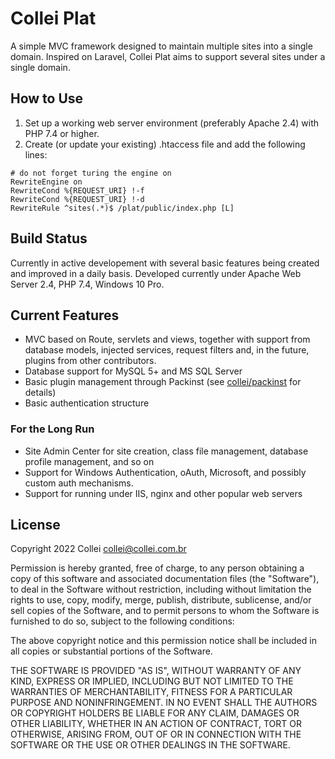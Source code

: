 # Collei Plat
A simple MVC framework designed to maintain multiple sites into a single domain.
Inspired on Laravel, Collei Plat aims to support several sites under a single
domain.

## How to Use
1. Set up a working web server environment (preferably Apache 2.4) with PHP 7.4
or higher.
2. Create (or update your existing) .htaccess file and add the following lines:
```
# do not forget turing the engine on
RewriteEngine on
RewriteCond %{REQUEST_URI} !-f 
RewriteCond %{REQUEST_URI} !-d
RewriteRule ^sites(.*)$ /plat/public/index.php [L]
```

## Build Status
Currently in active developement with several basic features being created and
improved in a daily basis.
Developed currently under Apache Web Server 2.4, PHP 7.4, Windows 10 Pro.

## Current Features
* MVC based on Route, servlets and views, together with support from database
models, injected services, request filters and, in the future, plugins from
other contributors.
* Database support for MySQL 5+ and MS SQL Server
* Basic plugin management through Packinst 
(see [collei/packinst](https://github.com/collei/packinst) for details) 
* Basic authentication structure

### For the Long Run
* Site Admin Center for site creation, class file management, database profile
management, and so on
* Support for Windows Authentication, oAuth, Microsoft, and possibly custom auth
mechanisms.
* Support for running under IIS, nginx and other popular web servers

## License
Copyright 2022 Collei <collei@collei.com.br>

Permission is hereby granted, free of charge, to any person obtaining a copy of
this software and associated documentation files (the "Software"), to deal in the
Software without restriction, including without limitation the rights to use,
copy, modify, merge, publish, distribute, sublicense, and/or sell copies of the
Software, and to permit persons to whom the Software is furnished to do so,
subject to the following conditions:

The above copyright notice and this permission notice shall be included in all
copies or substantial portions of the Software.

THE SOFTWARE IS PROVIDED "AS IS", WITHOUT WARRANTY OF ANY KIND, EXPRESS OR
IMPLIED, INCLUDING BUT NOT LIMITED TO THE WARRANTIES OF MERCHANTABILITY, FITNESS
FOR A PARTICULAR PURPOSE AND NONINFRINGEMENT. IN NO EVENT SHALL THE AUTHORS OR
COPYRIGHT HOLDERS BE LIABLE FOR ANY CLAIM, DAMAGES OR OTHER LIABILITY, WHETHER
IN AN ACTION OF CONTRACT, TORT OR OTHERWISE, ARISING FROM, OUT OF OR IN
CONNECTION WITH THE SOFTWARE OR THE USE OR OTHER DEALINGS IN THE SOFTWARE.

